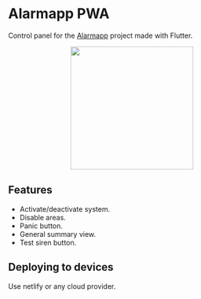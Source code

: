 # Alarmapp PWA

Control panel for the [Alarmapp](https://github.com/ramomar/alarmapp) project made with Flutter.

<p align="center">
  <img width="250" src="https://github.com/ramomar/alarmapp-pwa/assets/10622989/54614f40-2989-442b-9c40-213764e4da39">
</p>

## Features

- Activate/deactivate system.
- Disable areas.
- Panic button.
- General summary view.
- Test siren button.

## Deploying to devices
Use netlify or any cloud provider.
